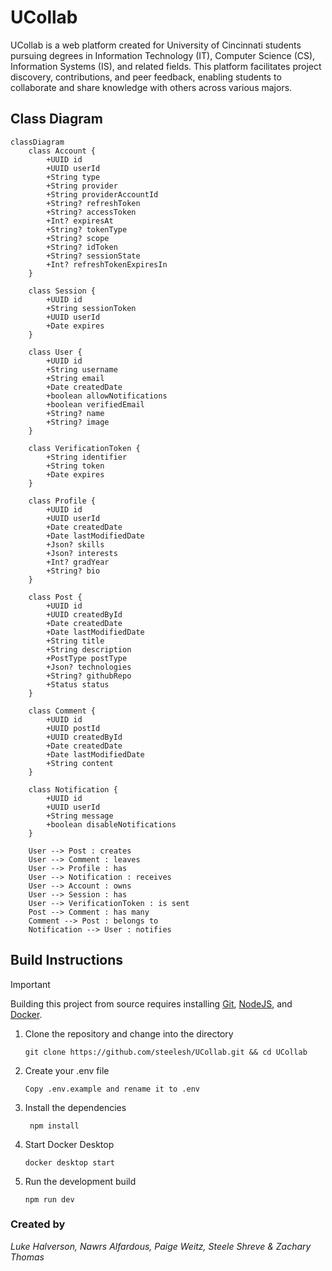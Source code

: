 # UCollab

UCollab is a web platform created for University of Cincinnati students pursuing degrees in Information Technology (IT), Computer Science (CS), Information Systems (IS), and related fields. This platform facilitates project discovery, contributions, and peer feedback, enabling students to collaborate and share knowledge with others across various majors.

## Class Diagram

```mermaid
classDiagram
    class Account {
        +UUID id
        +UUID userId
        +String type
        +String provider
        +String providerAccountId
        +String? refreshToken
        +String? accessToken
        +Int? expiresAt
        +String? tokenType
        +String? scope
        +String? idToken
        +String? sessionState
        +Int? refreshTokenExpiresIn
    }

    class Session {
        +UUID id
        +String sessionToken
        +UUID userId
        +Date expires
    }

    class User {
        +UUID id
        +String username
        +String email
        +Date createdDate
        +boolean allowNotifications
        +boolean verifiedEmail
        +String? name
        +String? image
    }

    class VerificationToken {
        +String identifier
        +String token
        +Date expires
    }

    class Profile {
        +UUID id
        +UUID userId
        +Date createdDate
        +Date lastModifiedDate
        +Json? skills
        +Json? interests
        +Int? gradYear
        +String? bio
    }

    class Post {
        +UUID id
        +UUID createdById
        +Date createdDate
        +Date lastModifiedDate
        +String title
        +String description
        +PostType postType
        +Json? technologies
        +String? githubRepo
        +Status status
    }

    class Comment {
        +UUID id
        +UUID postId
        +UUID createdById
        +Date createdDate
        +Date lastModifiedDate
        +String content
    }

    class Notification {
        +UUID id
        +UUID userId
        +String message
        +boolean disableNotifications
    }

    User --> Post : creates
    User --> Comment : leaves
    User --> Profile : has
    User --> Notification : receives
    User --> Account : owns
    User --> Session : has
    User --> VerificationToken : is sent
    Post --> Comment : has many
    Comment --> Post : belongs to
    Notification --> User : notifies
```

## Build Instructions

> [!Important]
> Building this project from source requires installing [Git](https://git-scm.com/), [NodeJS](https://nodejs.org/en), and [Docker](https://www.docker.com/products/docker-desktop/).

1. Clone the repository and change into the directory
   ```
   git clone https://github.com/steelesh/UCollab.git && cd UCollab
   ```
2. Create your .env file
   ```
   Copy .env.example and rename it to .env
   ```
3. Install the dependencies
   ```
    npm install
   ```
4. Start Docker Desktop
   ```
   docker desktop start
   ```
5. Run the development build
   ```
   npm run dev
   ```

### Created by

_Luke Halverson, Nawrs Alfardous, Paige Weitz, Steele Shreve & Zachary Thomas_
